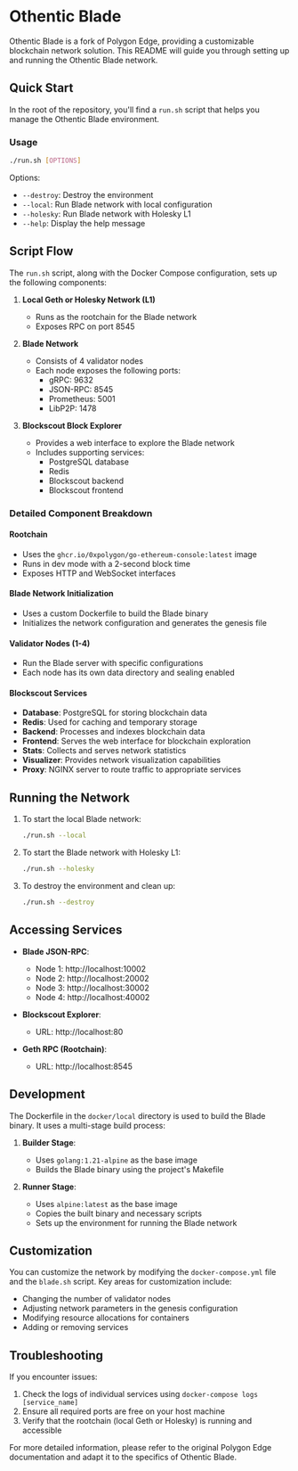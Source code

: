 # Othentic Blade

Othentic Blade is a fork of Polygon Edge, providing a customizable blockchain network solution. This README will guide you through setting up and running the Othentic Blade network.

## Quick Start

In the root of the repository, you'll find a `run.sh` script that helps you manage the Othentic Blade environment.

### Usage

```bash
./run.sh [OPTIONS]
```

Options:
- `--destroy`: Destroy the environment
- `--local`: Run Blade network with local configuration
- `--holesky`: Run Blade network with Holesky L1
- `--help`: Display the help message

## Script Flow

The `run.sh` script, along with the Docker Compose configuration, sets up the following components:

1. **Local Geth or Holesky Network (L1)**
   - Runs as the rootchain for the Blade network
   - Exposes RPC on port 8545

2. **Blade Network**
   - Consists of 4 validator nodes
   - Each node exposes the following ports:
     - gRPC: 9632
     - JSON-RPC: 8545
     - Prometheus: 5001
     - LibP2P: 1478

3. **Blockscout Block Explorer**
   - Provides a web interface to explore the Blade network
   - Includes supporting services:
     - PostgreSQL database
     - Redis
     - Blockscout backend
     - Blockscout frontend

### Detailed Component Breakdown

#### Rootchain
- Uses the `ghcr.io/0xpolygon/go-ethereum-console:latest` image
- Runs in dev mode with a 2-second block time
- Exposes HTTP and WebSocket interfaces

#### Blade Network Initialization
- Uses a custom Dockerfile to build the Blade binary
- Initializes the network configuration and generates the genesis file

#### Validator Nodes (1-4)
- Run the Blade server with specific configurations
- Each node has its own data directory and sealing enabled

#### Blockscout Services
- **Database**: PostgreSQL for storing blockchain data
- **Redis**: Used for caching and temporary storage
- **Backend**: Processes and indexes blockchain data
- **Frontend**: Serves the web interface for blockchain exploration
- **Stats**: Collects and serves network statistics
- **Visualizer**: Provides network visualization capabilities
- **Proxy**: NGINX server to route traffic to appropriate services

## Running the Network

1. To start the local Blade network:
   ```bash
   ./run.sh --local
   ```

2. To start the Blade network with Holesky L1:
   ```bash
   ./run.sh --holesky
   ```

3. To destroy the environment and clean up:
   ```bash
   ./run.sh --destroy
   ```

## Accessing Services

- **Blade JSON-RPC**:
  - Node 1: http://localhost:10002
  - Node 2: http://localhost:20002
  - Node 3: http://localhost:30002
  - Node 4: http://localhost:40002

- **Blockscout Explorer**: 
  - URL: http://localhost:80

- **Geth RPC (Rootchain)**:
  - URL: http://localhost:8545

## Development

The Dockerfile in the `docker/local` directory is used to build the Blade binary. It uses a multi-stage build process:

1. **Builder Stage**:
   - Uses `golang:1.21-alpine` as the base image
   - Builds the Blade binary using the project's Makefile

2. **Runner Stage**:
   - Uses `alpine:latest` as the base image
   - Copies the built binary and necessary scripts
   - Sets up the environment for running the Blade network

## Customization

You can customize the network by modifying the `docker-compose.yml` file and the `blade.sh` script. Key areas for customization include:

- Changing the number of validator nodes
- Adjusting network parameters in the genesis configuration
- Modifying resource allocations for containers
- Adding or removing services

## Troubleshooting

If you encounter issues:

1. Check the logs of individual services using `docker-compose logs [service_name]`
2. Ensure all required ports are free on your host machine
3. Verify that the rootchain (local Geth or Holesky) is running and accessible

For more detailed information, please refer to the original Polygon Edge documentation and adapt it to the specifics of Othentic Blade.